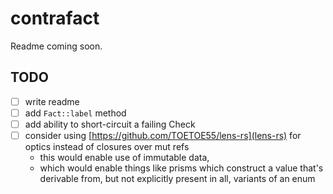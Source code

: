 # contrafact

Readme coming soon.

## TODO

- [ ] write readme
- [ ] add `Fact::label` method
- [ ] add ability to short-circuit a failing Check
- [ ] consider using [https://github.com/TOETOE55/lens-rs](lens-rs) for optics instead of closures over mut refs
    - this would enable use of immutable data,
    - which would enable things like prisms which construct a value that's derivable from, but not explicitly present in all, variants of an enum
